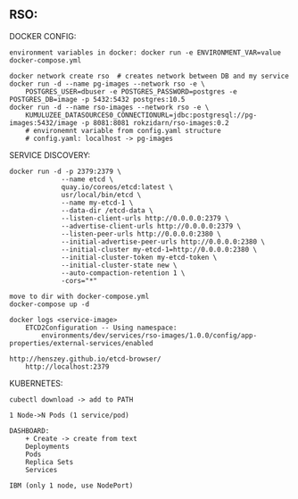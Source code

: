 RSO:
----

DOCKER CONFIG:

    environment variables in docker: docker run -e ENVIRONMENT_VAR=value
    docker-compose.yml
    
    docker network create rso  # creates network between DB and my service
    docker run -d --name pg-images --network rso -e \
        POSTGRES_USER=dbuser -e POSTGRES_PASSWORD=postgres -e POSTGRES_DB=image -p 5432:5432 postgres:10.5
    docker run -d --name rso-images --network rso -e \
        KUMULUZEE_DATASOURCES0_CONNECTIONURL=jdbc:postgresql://pg-images:5432/image -p 8081:8081 rokzidarn/rso-images:0.2
        # environemnt variable from config.yaml structure
        # config.yaml: localhost -> pg-images 
        
SERVICE DISCOVERY:
    
    docker run -d -p 2379:2379 \
                 --name etcd \
                 quay.io/coreos/etcd:latest \
                 usr/local/bin/etcd \
                 --name my-etcd-1 \
                 --data-dir /etcd-data \
                 --listen-client-urls http://0.0.0.0:2379 \
                 --advertise-client-urls http://0.0.0.0:2379 \
                 --listen-peer-urls http://0.0.0.0:2380 \
                 --initial-advertise-peer-urls http://0.0.0.0:2380 \
                 --initial-cluster my-etcd-1=http://0.0.0.0:2380 \
                 --initial-cluster-token my-etcd-token \
                 --initial-cluster-state new \
                 --auto-compaction-retention 1 \
                 -cors="*"                    
    
    move to dir with docker-compose.yml
    docker-compose up -d 
    
    docker logs <service-image>
        ETCD2Configuration -- Using namespace: 
            environments/dev/services/rso-images/1.0.0/config/app-properties/external-services/enabled
            
    http://henszey.github.io/etcd-browser/
        http://localhost:2379       
        
KUBERNETES:

    cubectl download -> add to PATH

    1 Node->N Pods (1 service/pod)

    DASHBOARD:
        + Create -> create from text
        Deployments
        Pods
        Replica Sets
        Services
    
    IBM (only 1 node, use NodePort)